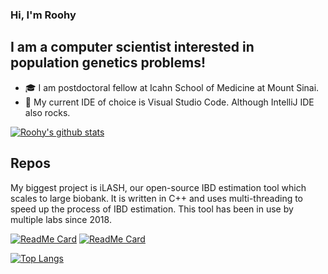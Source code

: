 ### Hi, I'm Roohy

## I am a computer scientist interested in population genetics problems!

- :mortar_board: I am postdoctoral fellow at Icahn School of Medicine at Mount Sinai.
- :wrench: My current IDE of choice is Visual Studio Code. Although IntelliJ IDE also rocks.


[![Roohy's github stats](https://github-readme-stats.vercel.app/api?username=roohy&count_private=true&hide=contribs,prs,issues&show_icons=true&theme=dark)](https://github.com/anuraghazra/github-readme-stats)

## Repos
My biggest project is iLASH, our open-source IBD estimation tool which scales to large biobank. It is written in C++ and uses multi-threading to speed up the process of IBD estimation. This tool has been in use by multiple labs since 2018.

[![ReadMe Card](https://github-readme-stats.vercel.app/api/pin/?username=roohy&repo=iLASH&theme=dark)](https://github.com/roohy/iLASH)
[![ReadMe Card](https://github-readme-stats.vercel.app/api/pin/?username=roohy&repo=eps&theme=dark)](https://github.com/roohy/eps)

[![Top Langs](https://github-readme-stats.vercel.app/api/top-langs/?username=roohy&theme=dark)](https://github.com/anuraghazra/github-readme-stats)

[mywebsite]: http://roohy.me
